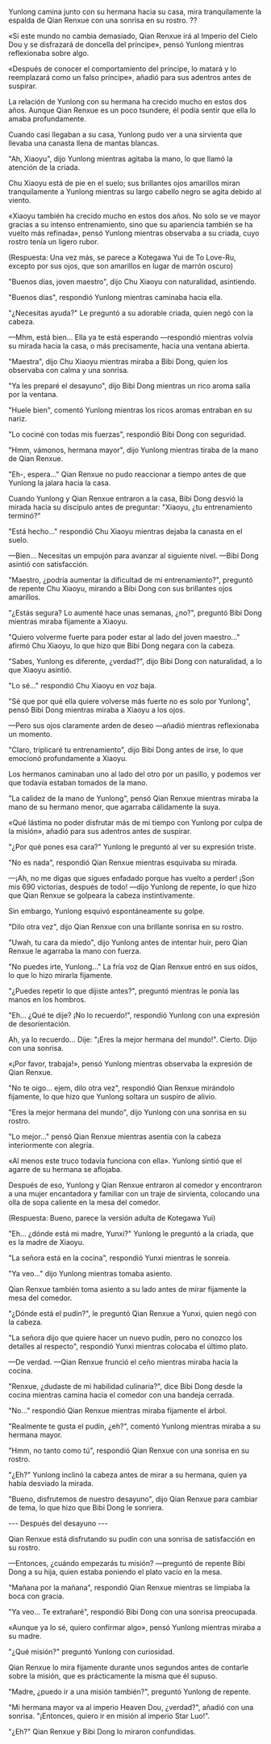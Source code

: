 
Yunlong camina junto con su hermana hacia su casa, mira tranquilamente la espalda de Qian Renxue con una sonrisa en su rostro. ??

«Si este mundo no cambia demasiado, Qian Renxue irá al Imperio del Cielo Dou y se disfrazará de doncella del príncipe», pensó Yunlong mientras reflexionaba sobre algo.

«Después de conocer el comportamiento del príncipe, lo matará y lo reemplazará como un falso príncipe», añadió para sus adentros antes de suspirar.

La relación de Yunlong con su hermana ha crecido mucho en estos dos años. Aunque Qian Renxue es un poco tsundere, él podía sentir que ella lo amaba profundamente.

Cuando casi llegaban a su casa, Yunlong pudo ver a una sirvienta que llevaba una canasta llena de mantas blancas.

"Ah, Xiaoyu", dijo Yunlong mientras agitaba la mano, lo que llamó la atención de la criada.

Chu Xiaoyu está de pie en el suelo; sus brillantes ojos amarillos miran tranquilamente a Yunlong mientras su largo cabello negro se agita debido al viento.

«Xiaoyu también ha crecido mucho en estos dos años. No solo se ve mayor gracias a su intenso entrenamiento, sino que su apariencia también se ha vuelto más refinada», pensó Yunlong mientras observaba a su criada, cuyo rostro tenía un ligero rubor.

(Respuesta: Una vez más, se parece a Kotegawa Yui de To Love-Ru, excepto por sus ojos, que son amarillos en lugar de marrón oscuro)

"Buenos días, joven maestro", dijo Chu Xiaoyu con naturalidad, asintiendo.

"Buenos días", respondió Yunlong mientras caminaba hacia ella.

"¿Necesitas ayuda?" Le preguntó a su adorable criada, quien negó con la cabeza.

—Mhm, está bien... Ella ya te está esperando —respondió mientras volvía su mirada hacia la casa, o más precisamente, hacia una ventana abierta.

"Maestra", dijo Chu Xiaoyu mientras miraba a Bibi Dong, quien los observaba con calma y una sonrisa.

"Ya les preparé el desayuno", dijo Bibi Dong mientras un rico aroma salía por la ventana.

"Huele bien", comentó Yunlong mientras los ricos aromas entraban en su nariz.

"Lo cociné con todas mis fuerzas", respondió Bibi Dong con seguridad.

"Hmm, vámonos, hermana mayor", dijo Yunlong mientras tiraba de la mano de Qian Renxue.

"Eh-, espera..." Qian Renxue no pudo reaccionar a tiempo antes de que Yunlong la jalara hacia la casa.

Cuando Yunlong y Qian Renxue entraron a la casa, Bibi Dong desvió la mirada hacia su discípulo antes de preguntar: "Xiaoyu, ¿tu entrenamiento terminó?"

"Está hecho..." respondió Chu Xiaoyu mientras dejaba la canasta en el suelo.

—Bien... Necesitas un empujón para avanzar al siguiente nivel. —Bibi Dong asintió con satisfacción.

"Maestro, ¿podría aumentar la dificultad de mi entrenamiento?", preguntó de repente Chu Xiaoyu, mirando a Bibi Dong con sus brillantes ojos amarillos.

"¿Estás segura? Lo aumenté hace unas semanas, ¿no?", preguntó Bibi Dong mientras miraba fijamente a Xiaoyu.

"Quiero volverme fuerte para poder estar al lado del joven maestro..." afirmó Chu Xiaoyu, lo que hizo que Bibi Dong negara con la cabeza.

"Sabes, Yunlong es diferente, ¿verdad?", dijo Bibi Dong con naturalidad, a lo que Xiaoyu asintió.

"Lo sé..." respondió Chu Xiaoyu en voz baja.

"Sé que por qué ella quiere volverse más fuerte no es solo por Yunlong", pensó Bibi Dong mientras miraba a Xiaoyu a los ojos.

—Pero sus ojos claramente arden de deseo —añadió mientras reflexionaba un momento.

"Claro, triplicaré tu entrenamiento", dijo Bibi Dong antes de irse, lo que emocionó profundamente a Xiaoyu.

Los hermanos caminaban uno al lado del otro por un pasillo, y podemos ver que todavía estaban tomados de la mano.

"La calidez de la mano de Yunlong", pensó Qian Renxue mientras miraba la mano de su hermano menor, que agarraba cálidamente la suya.

«Qué lástima no poder disfrutar más de mi tiempo con Yunlong por culpa de la misión», añadió para sus adentros antes de suspirar.

"¿Por qué pones esa cara?" Yunlong le preguntó al ver su expresión triste.

"No es nada", respondió Qian Renxue mientras esquivaba su mirada.

—¡Ah, no me digas que sigues enfadado porque has vuelto a perder! ¡Son mis 690 victorias, después de todo! —dijo Yunlong de repente, lo que hizo que Qian Renxue se golpeara la cabeza instintivamente.

Sin embargo, Yunlong esquivó espontáneamente su golpe.

"Dilo otra vez", dijo Qian Renxue con una brillante sonrisa en su rostro.

"Uwah, tu cara da miedo", dijo Yunlong antes de intentar huir, pero Qian Renxue le agarraba la mano con fuerza.

"No puedes irte, Yunlong..." La fría voz de Qian Renxue entró en sus oídos, lo que lo hizo mirarla fijamente.

"¿Puedes repetir lo que dijiste antes?", preguntó mientras le ponía las manos en los hombros.

"Eh... ¿Qué te dije? ¡No lo recuerdo!", respondió Yunlong con una expresión de desorientación.

Ah, ya lo recuerdo... Dije: "¡Eres la mejor hermana del mundo!". Cierto. Dijo con una sonrisa.

«¡Por favor, trabaja!», pensó Yunlong mientras observaba la expresión de Qian Renxue.

"No te oigo... ejem, dilo otra vez", respondió Qian Renxue mirándolo fijamente, lo que hizo que Yunlong soltara un suspiro de alivio.

"Eres la mejor hermana del mundo", dijo Yunlong con una sonrisa en su rostro.

"Lo mejor..." pensó Qian Renxue mientras asentía con la cabeza interiormente con alegría.

«Al menos este truco todavía funciona con ella». Yunlong sintió que el agarre de su hermana se aflojaba.

Después de eso, Yunlong y Qian Renxue entraron al comedor y encontraron a una mujer encantadora y familiar con un traje de sirvienta, colocando una olla de sopa caliente en la mesa del comedor.

(Respuesta: Bueno, parece la versión adulta de Kotegawa Yui)

"Eh... ¿dónde está mi madre, Yunxi?" Yunlong le preguntó a la criada, que es la madre de Xiaoyu.

"La señora está en la cocina", respondió Yunxi mientras le sonreía.

"Ya veo..." dijo Yunlong mientras tomaba asiento.

Qian Renxue también toma asiento a su lado antes de mirar fijamente la mesa del comedor.

"¿Dónde está el pudín?", le preguntó Qian Renxue a Yunxi, quien negó con la cabeza.

"La señora dijo que quiere hacer un nuevo pudín, pero no conozco los detalles al respecto", respondió Yunxi mientras colocaba el último plato.

—De verdad. —Qian Renxue frunció el ceño mientras miraba hacia la cocina.

"Renxue, ¿dudaste de mi habilidad culinaria?", dice Bibi Dong desde la cocina mientras camina hacia el comedor con una bandeja cerrada.

"No..." respondió Qian Renxue mientras miraba fijamente el árbol.

"Realmente te gusta el pudín, ¿eh?", comentó Yunlong mientras miraba a su hermana mayor.

"Hmm, no tanto como tú", respondió Qian Renxue con una sonrisa en su rostro.

"¿Eh?" Yunlong inclinó la cabeza antes de mirar a su hermana, quien ya había desviado la mirada.

"Bueno, disfrutemos de nuestro desayuno", dijo Qian Renxue para cambiar de tema, lo que hizo que Bibi Dong le sonriera.

--- Después del desayuno ---

Qian Renxue está disfrutando su pudín con una sonrisa de satisfacción en su rostro.

—Entonces, ¿cuándo empezarás tu misión? —preguntó de repente Bibi Dong a su hija, quien estaba poniendo el plato vacío en la mesa.

"Mañana por la mañana", respondió Qian Renxue mientras se limpiaba la boca con gracia.

"Ya veo... Te extrañaré", respondió Bibi Dong con una sonrisa preocupada.

«Aunque ya lo sé, quiero confirmar algo», pensó Yunlong mientras miraba a su madre.

"¿Qué misión?" preguntó Yunlong con curiosidad.

Qian Renxue lo mira fijamente durante unos segundos antes de contarle sobre la misión, que es prácticamente la misma que él supuso.

"Madre, ¿puedo ir a una misión también?", preguntó Yunlong de repente.

"Mi hermana mayor va al imperio Heaven Dou, ¿verdad?", añadió con una sonrisa. "¡Entonces, quiero ir en misión al imperio Star Luo!".

"¿Eh?" Qian Renxue y Bibi Dong lo miraron confundidas.
